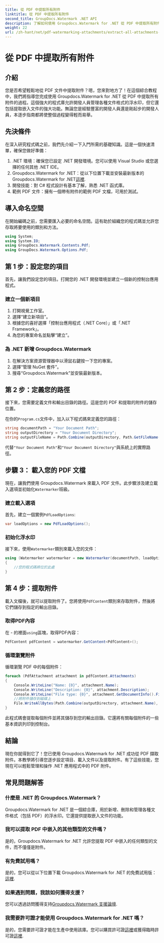 ```yaml
---
title: 從 PDF 中提取所有附件
linktitle: 從 PDF 中提取所有附件
second_title: GroupDocs.Watermark .NET API
description: 了解如何使用 Groupdocs.Watermark for .NET 從 PDF 中提取所有附件。請按照我們的逐步指南進行無縫提取過程。
weight: 22
url: /zh-hant/net/pdf-watermarking-attachments/extract-all-attachments-pdf/
---
```


# 從 PDF 中提取所有附件

## 介紹
您是否希望輕鬆地從 PDF 文件中提取附件？嗯，您來對地方了！在這個綜合教程中，我們將指導您完成使用 Groupdocs.Watermark for .NET 從 PDF 中提取所有附件的過程。這個強大的程式庫允許開發人員管理各種文件格式的浮水印，但它還包括提取嵌入文件的強大功能。無論您是經驗豐富的開發人員還是剛起步的開發人員，本逐步指南都將使整個過程變得輕而易舉。
## 先決條件
在深入研究程式碼之前，我們先介紹一下入門所需的基礎知識。這是一個快速清單，確保您做好準備：
1. .NET 環境：確保您已設定 .NET 開發環境。您可以使用 Visual Studio 或您選擇的任何其他 .NET IDE。
2.  Groupdocs.Watermark for .NET：從以下位置下載並安裝最新版本的 Groupdocs.Watermark for .NET[這裡](https://releases.groupdocs.com/Watermark/net/).
3. 開發技能：對 C# 程式設計有基本了解，熟悉 .NET 函式庫。
4. 範例 PDF 文件：擁有一個帶有附件的範例 PDF 文檔，可用於測試。
## 導入命名空間
在開始編碼之前，您需要匯入必要的命名空間。這有助於組織您的程式碼並允許您存取將要使用的類別和方法。
```csharp
using System;
using System.IO;
using GroupDocs.Watermark.Contents.Pdf;
using GroupDocs.Watermark.Options.Pdf;
```
## 第 1 步：設定您的項目
首先，讓我們設定您的項目。打開您的 .NET 開發環境並建立一個新的控制台應用程式。
### 建立一個新項目
1. 打開視覺工作室。
2. 選擇“建立新項目”。
3. 根據您的喜好選擇「控制台應用程式（.NET Core）」或「.NET Framework」。
4. 為您的專案命名並點擊“建立”。
### 為 .NET 新增 Groupdocs.Watermark
1. 在解決方案資源管理器中以滑鼠右鍵按一下您的專案。
2. 選擇“管理 NuGet 套件”。
3. 搜尋“Groupdocs.Watermark”並安裝最新版本。
## 第 2 步：定義您的路徑
接下來，您需要定義文件和輸出目錄的路徑。這是您的 PDF 和提取的附件的儲存位置。

在你的`Program.cs`文件中，加入以下程式碼來定義您的路徑：
```csharp
string documentPath = "Your Document Path";
string outputDirectory = "Your Document Directory";
string outputFileName = Path.Combine(outputDirectory, Path.GetFileName(documentPath));
```
代替`"Your Document Path"`和`"Your Document Directory"`與系統上的實際路徑。
## 步驟 3： 載入您的 PDF 文檔
現在，讓我們使用 Groupdocs.Watermark 來載入 PDF 文件。此步驟涉及建立載入選項並初始化`Watermarker`班級。
### 建立載入選項
首先，建立一個實例`PdfLoadOptions`:
```csharp
var loadOptions = new PdfLoadOptions();
```
### 初始化浮水印
接下來，使用`Watermarker`類別來載入您的文件：
```csharp
using (Watermarker watermarker = new Watermarker(documentPath, loadOptions))
{
    //您的程式碼將位於此處
}
```
## 第 4 步：提取附件
載入文檔後，就可以提取附件了。您將使用`PdfContent`類別來存取附件，然後將它們儲存到指定的輸出目錄。
### 取得PDF內容
在 - 的裡面`using`區塊，取得PDF內容：
```csharp
PdfContent pdfContent = watermarker.GetContent<PdfContent>();
```
### 循環瀏覽附件
循環瀏覽 PDF 中的每個附件：
```csharp
foreach (PdfAttachment attachment in pdfContent.Attachments)
{
    Console.WriteLine("Name: {0}", attachment.Name);
    Console.WriteLine("Description: {0}", attachment.Description);
    Console.WriteLine("File type: {0}", attachment.GetDocumentInfo().FileType);
    //將附件儲存到磁碟上
    File.WriteAllBytes(Path.Combine(outputDirectory, attachment.Name), attachment.Content);
}
```
此程式碼會提取每個附件並將其儲存到您的輸出目錄。它還將有關每個附件的一些基本資訊列印到控制台。
## 結論
現在你就得到它了！您已使用 Groupdocs.Watermark for .NET 成功從 PDF 擷取附件。本教學將引導您逐步設定項目、載入文件以及提取附件。有了這些技能，您現在可以輕鬆管理和操作 .NET 應用程式中的 PDF 附件。
## 常見問題解答
### 什麼是 .NET 的 Groupdocs.Watermark？
Groupdocs.Watermark for .NET 是一個綜合庫，用於新增、刪除和管理各種文件格式（包括 PDF）的浮水印。它還提供提取嵌入文件的功能。
### 我可以提取 PDF 中嵌入的其他類型的文件嗎？
是的，Groupdocs.Watermark for .NET 允許您提取 PDF 中嵌入的任何類型的文件，而不僅僅是附件。
### 有免費試用嗎？
是的，您可以從以下位置下載 Groupdocs.Watermark for .NET 的免費試用版：[這裡](https://releases.groupdocs.com/).
### 如果遇到問題，我該如何獲得支援？
您可以透過訪問獲得支持[Groupdocs.Watermark 支援論壇](https://forum.groupdocs.com/c/watermark/19).
### 我需要許可證才能使用 Groupdocs.Watermark for .NET 嗎？
是的，您需要許可證才能在生產中使用該庫。您可以購買許可證[這裡](https://purchase.groupdocs.com/buy)或獲得臨時許可證[這裡](https://purchase.groupdocs.com/temporary-license/).